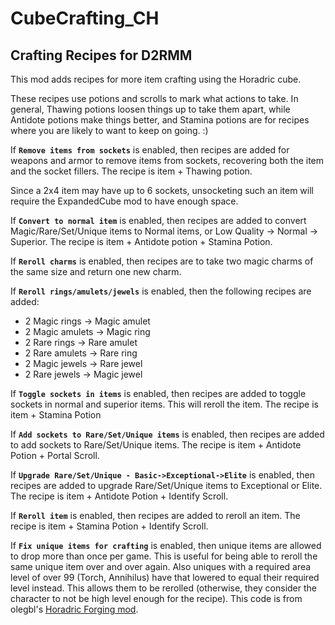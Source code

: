 # CubeCrafting_CH

## Crafting Recipes for D2RMM

This mod adds recipes for more item crafting using the Horadric cube.

These recipes use potions and scrolls to mark what actions to take.
In general, Thawing potions loosen things up to take them apart, while Antidote potions make things better,
and Stamina potions are for recipes where you are likely to want to keep on going. :)

If __`Remove items from sockets`__ is enabled, then recipes are added for weapons and armor to remove items from sockets,
recovering both the item and the socket fillers.
The recipe is item + Thawing potion.

Since a 2x4 item may have up to 6 sockets, unsocketing such an item will require the ExpandedCube mod to have enough space.

If __`Convert to normal item`__ is enabled, then recipes are added to convert Magic/Rare/Set/Unique items to Normal items,
or Low Quality -> Normal -> Superior.
The recipe is item + Antidote potion + Stamina Potion.

If __`Reroll charms`__ is enabled, then recipes are to take two magic charms of the same size and return one new charm.

If __`Reroll rings/amulets/jewels`__ is enabled, then the following recipes are added:

- 2 Magic rings -> Magic amulet
- 2 Magic amulets -> Magic ring
- 2 Rare rings -> Rare amulet
- 2 Rare amulets -> Rare ring
- 2 Magic jewels -> Rare jewel
- 2 Rare jewels -> Magic jewel

If __`Toggle sockets in items`__ is enabled, then recipes are added to toggle sockets in normal and superior items.
This will reroll the item. The recipe is item + Stamina Potion

If __`Add sockets to Rare/Set/Unique items`__ is enabled, then recipes are added to add sockets to Rare/Set/Unique items.
The recipe is item + Antidote Potion + Portal Scroll.

If __`Upgrade Rare/Set/Unique - Basic->Exceptional->Elite`__ is enabled, then recipes are added to
upgrade Rare/Set/Unique items to Exceptional or Elite.
The recipe is item + Antidote Potion + Identify Scroll.

If __`Reroll item`__ is enabled, then recipes are added to reroll an item.
The recipe is item + Stamina Potion + Identify Scroll.

If __`Fix unique items for crafting`__ is enabled, then unique items are allowed to drop more than once per game.
This is useful for being able to reroll the same unique item over and over again. 
Also uniques with a required area level of over 99 (Torch, Annihilus) have that lowered to equal their required level instead.
This allows them to be rerolled (otherwise, they consider the character to not be high level enough for the recipe).
This code is from olegbl's [Horadric Forging mod](https://www.nexusmods.com/diablo2resurrected/mods/229).


